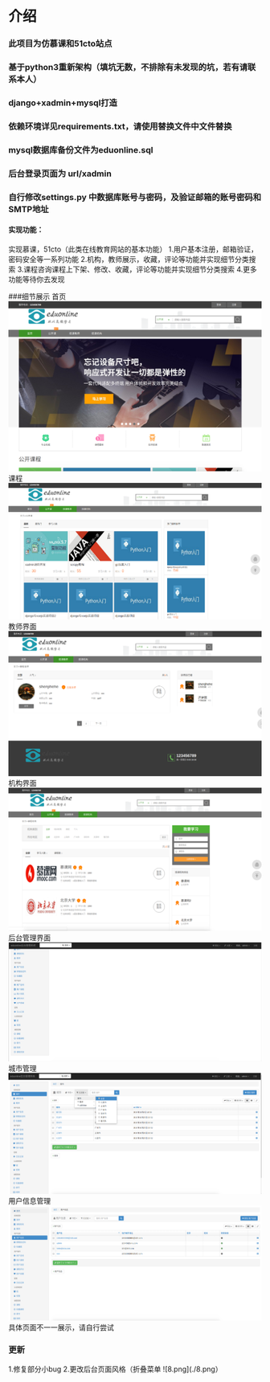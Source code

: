 # 介绍
### 此项目为仿慕课和51cto站点
### 基于python3重新架构（填坑无数，不排除有未发现的坑，若有请联系本人）
### django+xadmin+mysql打造
### 依赖环境详见requirements.txt，请使用替换文件中文件替换
### mysql数据库备份文件为eduonline.sql
### 后台登录页面为 url/xadmin
### 自行修改settings.py 中数据库账号与密码，及验证邮箱的账号密码和SMTP地址

#### 实现功能：
实现慕课，51cto（此类在线教育网站的基本功能）
1.用户基本注册，邮箱验证，密码安全等一系列功能
2.机构，教师展示，收藏，评论等功能并实现细节分类搜索
3.课程咨询课程上下架、修改、收藏，评论等功能并实现细节分类搜索
4.更多功能等待你去发现


###细节展示
首页
![1.png](./1.png)
课程
![2.png](./2.png)
教师界面
![3.png](./3.png)
机构界面
![4.png](./4.png)
后台管理界面
![5.png](./5.png)
城市管理
![6.png](./6.png)
用户信息管理
![7.png](./7.png)
具体页面不一一展示，请自行尝试

### 更新
1.修复部分小bug
2.更改后台页面风格（折叠菜单
![8.png](./8.png）
          